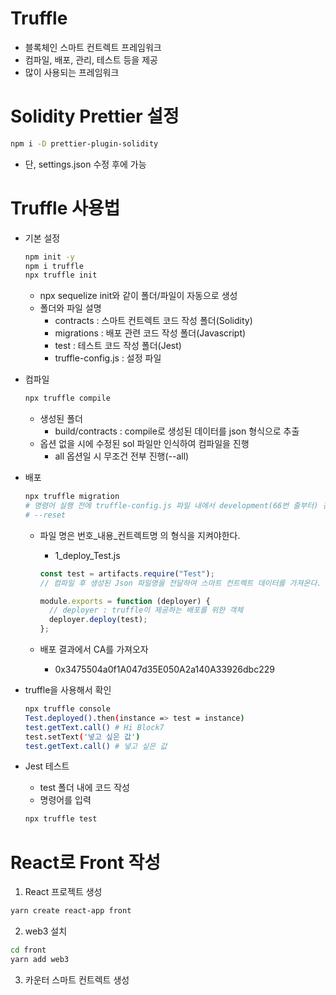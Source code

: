 # Truffle

- 블록체인 스마트 컨트렉트 프레임워크
- 컴파일, 배포, 관리, 테스트 등을 제공
- 많이 사용되는 프레임워크

# Solidity Prettier 설정

```bash
npm i -D prettier-plugin-solidity
```

- 단, settings.json 수정 후에 가능

# Truffle 사용법

- 기본 설정

  ```bash
  npm init -y
  npm i truffle
  npx truffle init
  ```

  - npx sequelize init와 같이 폴더/파일이 자동으로 생성
  - 폴더와 파일 설명
    - contracts : 스마트 컨트렉트 코드 작성 폴더(Solidity)
    - migrations : 배포 관련 코드 작성 폴더(Javascript)
    - test : 테스트 코드 작성 폴더(Jest)
    - truffle-config.js : 설정 파일

- 컴파일

  ```bash
  npx truffle compile
  ```

  - 생성된 폴더
    - build/contracts : compile로 생성된 데이터를 json 형식으로 추출
  - 옵션 없을 시에 수정된 sol 파일만 인식하여 컴파일을 진행
    - all 옵션일 시 무조건 전부 진행(--all)

- 배포

  ```bash
  npx truffle migration
  # 명령어 실행 전에 truffle-config.js 파일 내에서 development(66번 줄부터) 관련 설정을 주석 해제하자.
  # --reset
  ```

  - 파일 명은 번호\_내용\_컨트렉트명 의 형식을 지켜야한다.

    - 1_deploy_Test.js

    ```js
    const test = artifacts.require("Test");
    // 컴파일 후 생성된 Json 파일명을 전달하여 스마트 컨트렉트 데이터를 가져온다.

    module.exports = function (deployer) {
      // deployer : truffle이 제공하는 배포를 위한 객체
      deployer.deploy(test);
    };
    ```

  - 배포 결과에서 CA를 가져오자
    - 0x3475504a0f1A047d35E050A2a140A33926dbc229

- truffle을 사용해서 확인

  ```bash
  npx truffle console
  Test.deployed().then(instance => test = instance)
  test.getText.call() # Hi Block7
  test.setText('넣고 싶은 값')
  test.getText.call() # 넣고 싶은 값
  ```

- Jest 테스트
  - test 폴더 내에 코드 작성
  - 명령어를 입력
  ```bash
  npx truffle test
  ```

# React로 Front 작성

1. React 프로젝트 생성

```bash
yarn create react-app front
```

2. web3 설치

```bash
cd front
yarn add web3
```

3. 카운터 스마트 컨트렉트 생성
